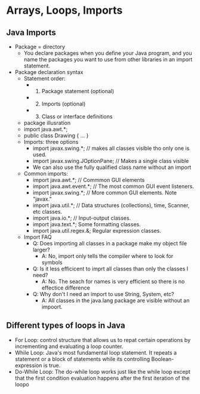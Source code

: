 # Arrays, Loops, Imports

## Java Imports
- Package = directory
  - You declare packages when you define your Java program, and you name the packages you want to use from other libraries in an import statement.
- Package declaration syntax
  - Statement order:
    - 1. Package statement (optional)
    - 2. Imports (optional)
    - 3. Class or interface definitions
  - package illusration
  - import java.awt.*;
  - public class Drawing { 
    ...
  }
  - Imports: three options
    - import javax.swing.*; // makes all classes visible tho only one is used.
    - import javax.swing.JOptionPane; // Makes a single class visible
    - We can also use the fully qualified class name without an import
  - Common imports:
    - import java.awt.*; // Commmon GUI elements
    - import java.awt.event.*; // The most common GUI event listeners.
    - import javax.swing.*; // More common GUI elements. Note "javax."
    - import java.util.*; // Data structures (collections), time, Scanner, etc classes.
    - import java.io.*; // Input-output classes.
    - import java.text.*; Some formatting classes.
    - import java.util.regex.&; Regular expression classes.
  - Import FAQ
    - Q: Does importing all classes in a package make my object file larger?
      - A: No, import only tells the compiler where to look for symbols
    - Q: Is it less efficicent to imprt all classes than only the classes I need?
      - A: No. The seach for names is very efficient so there is no effectice difference
    - Q: Why don't I need an import to use String, System, etc?
      - A: All classes in the java.lang package are visible without an impoort.


## Different types of loops in Java
- For Loop: control structure that allows us to repat certain operations by incrementing and evaluating a loop counter.
- While Loop: Java's most fundamental loop statement. It repeats a statement or a block of statements while its controlling Boolean-expression is true. 
- Do-While Loop: The do-while loop works just like the while loop except that the first condition evaluation happens after the first iteration of the loopo

